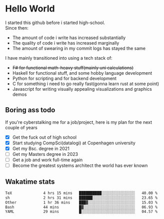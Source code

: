 # Hello World

I started this github before i started high-school.  
Since then:
- The amount of code i write has increased substantially
- The quality of code i write has increased marginally
- The amount of swearing in my commit logs has stayed the same

I have mainly transitioned into using a tech stack of:
- ~~F# for functional math-heavy stuff(mainly uni calculations)~~
- Haskell for functional stuff, and some hobby language development
- Python for scripting and for backend development
- C for something i need to go really fast(gonna learn rust at some point)
- Javascript for writing visually appealing visualizations and graphics demos

## Boring ass todo
If you're cyberstalking me for a job/project, here is my plan for the next couple of years
- [x] Get the fuck out of high school
- [x] Start studying CompSci(datalogi) at Copenhagen university
- [x] Get my Bsc. degree in 2021
- [ ] Get my Masters degree in 2023
- [ ] Get a job and work full-time again
- [ ] Become the greatest systems architect the world has ever known

## Wakatime stats
<!--START_SECTION:waka-->

```txt
TeX              4 hrs 15 mins   ██████████░░░░░░░░░░░░░░░   40.00 %
sh               2 hrs 31 mins   ██████░░░░░░░░░░░░░░░░░░░   23.65 %
Other            1 hr 36 mins    ███▓░░░░░░░░░░░░░░░░░░░░░   15.03 %
Bash             44 mins         █▓░░░░░░░░░░░░░░░░░░░░░░░   06.93 %
YAML             29 mins         █░░░░░░░░░░░░░░░░░░░░░░░░   04.57 %
```

<!--END_SECTION:waka-->
